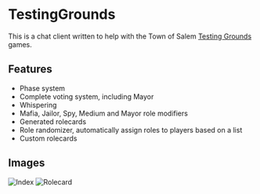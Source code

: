 # TestingGrounds
This is a chat client written to help with the Town of Salem [Testing Grounds](http://www.blankmediagames.com/phpbb/viewforum.php?f=50) games.

## Features

* Phase system
* Complete voting system, including Mayor
* Whispering
* Mafia, Jailor, Spy, Medium and Mayor role modifiers
* Generated rolecards
* Role randomizer, automatically assign roles to players based on a list
* Custom rolecards
## Images
![Index](http://i.imgur.com/OyDIwuv.png)
![Rolecard](http://i.imgur.com/7n5voP2.png)
